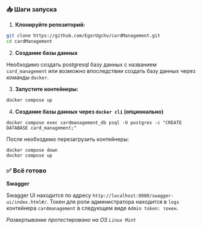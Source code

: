 ### 📥 Шаги запуска

1. **Клонируйте репозиторий:**

```bash
git clone https://github.com/EgorUgchv/cardManagement.git
cd cardManagement
```

2. **Создание базы данных**

Необходимо создать postgresql базу данных с названием `card_management` или возможно впоследствии создать базу данных через команды `docker`.

3. **Запустите контейнеры:**

```bash
docker compose up
```

4. **Создание базы данных через `docker cli` (опционально)**

```shell
docker compose exec cardmanagement_db psql -U postgres -c "CREATE DATABASE card_management;"
```

После необходимо перезагрузить контейнеры:
 ```shell
 docker compose down
 docker compose up
```

### ✅ Всё готово



**Swagger**

Swagger UI находится по адресу `http://localhost:8080/swagger-ui/index.html#/`. Токен для роли администратора находится в `logs` контейнера `cardmanagement` в следующем виде `Admin token: токен`.


*Развертывание протестировано на OS `Linux Mint`*
